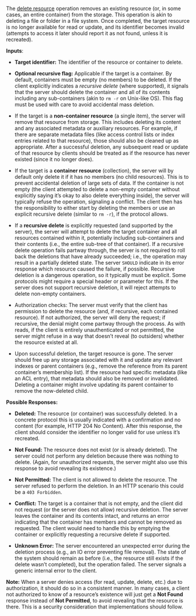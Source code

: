 The [delete resource](https://w3c.github.io/lws-protocol/spec/#dfn-deletion) operation removes an existing resource (or, in some cases, an entire container) from the storage. This operation is akin to deleting a file or folder in a file system. Once completed, the target resource is no longer available for read or update, and its identifier becomes invalid (attempts to access it later should report it as not found, unless it is recreated).

**Inputs**:

* **Target identifier:** The identifier of the resource or container to delete.

* **Optional recursive flag:** Applicable if the target is a container. By default, containers must be empty (no members) to be deleted. If the client explicitly indicates a *recursive delete* (where supported), it signals that the server should delete the container and all of its contents including any sub-containers (akin to `rm -r` on Unix-like OS). This flag must be used with care to avoid accidental mass deletion.

* If the target is a **non-container resource** (a single item), the server will remove that resource from storage. This includes deleting its content and any associated metadata or auxiliary resources. For example, if there are separate metadata files (like access control lists or index entries related to that resource), those should also be cleaned up as appropriate. After a successful deletion, any subsequent read or update of that resource by clients should be treated as if the resource has never existed (since it no longer does).

* If the target is a **container resource** (collection), the server will by default only delete it if it has no members (no child resources). This is to prevent accidental deletion of large sets of data. If the container is not empty (the client attempted to delete a non-empty container without explicitly saying it’s okay to also delete everything inside), the server will typically refuse the operation, signaling a conflict. The client then has the responsibility to either start by deleting the members or use an explicit recursive delete (similar to `rm -r`), if the protocol allows.

* If a **recursive delete** is explicitly requested (and supported by the server), the server will attempt to delete the target container and all resources contained within it, potentially including sub-containers and their contents (i.e., the entire sub-tree of that container). If a recursive delete operation fails partway through, the server is not required to roll back the deletions that have already succeeded; i.e., the operation may result in a partially deleted state. The server `SHOULD` indicate in its error response which resource caused the failure, if possible. Recursive deletion is a dangerous operation, so it typically must be explicit. Some protocols might require a special header or parameter for this. If the server does not support recursive deletion, it will reject attempts to delete non-empty containers.

* Authorization checks: The server must verify that the client has permission to delete the resource (and, if recursive, each contained resource). If not authorized, the server will deny the request; if recursive, the denial might come partway through the process. As with reads, if the client is entirely unauthenticated or not permitted, the server might refuse in a way that doesn’t reveal (to outsiders) whether the resource existed at all.

* Upon successful deletion, the target resource is gone. The server should free up any storage associated with it and update any relevant indexes or parent containers (e.g., remove the reference from its parent container’s membership list). If the resource had specific metadata (like an ACL entry), that metadata should also be removed or invalidated. Deleting a container might involve updating its parent container to remove the now-deleted child.

**Possible Responses:**

* **Deleted:** The resource (or container) was successfully deleted. In a concrete protocol this is usually indicated with a confirmation and no content (for example, HTTP 204 No Content). After this response, the client should consider the identifier no longer valid for use unless it’s recreated.

* **Not Found:** The resource does not exist (or is already deleted). The server could not perform any deletion because there was nothing to delete. (Again, for unauthorized requests, the server might also use this response to avoid revealing its existence.)

* **Not Permitted:** The client is not allowed to delete the resource. The server refused to perform the deletion. In an HTTP scenario this could be a `403 Forbidden`.

* **Conflict:** The target is a container that is not empty, and the client did not request (or the server does not allow) recursive deletion. The server leaves the container and its contents intact, and returns an error indicating that the container has members and cannot be removed as requested. The client would need to handle this by emptying the container or explicitly requesting a recursive delete if supported.

* **Unknown Error:** The server encountered an unexpected error during the deletion process (e.g., an IO error preventing file removal). The state of the system should remain as before (i.e., the resource still exists if the delete wasn’t completed), but the operation failed. The server signals a generic internal error to the client.

**Note:** When a server denies access (for read, update, delete, etc.) due to authorization, it should do so in a consistent manner. In many cases, a client not authorized to know of a resource’s existence will just get a **Not Found** response instead of **Not Permitted**, to avoid revealing that the resource is there. This is a security consideration that implementations should follow.
